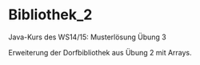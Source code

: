Bibliothek_2
============

Java-Kurs des WS14/15: Musterlösung Übung 3

Erweiterung der Dorfbibliothek aus Übung 2 mit Arrays.
